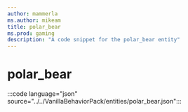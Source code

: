 ```yaml
---
author: mammerla
ms.author: mikeam
title: polar_bear
ms.prod: gaming
description: "A code snippet for the polar_bear entity"
---
```


# polar_bear

:::code language="json" source="../../VanillaBehaviorPack/entities/polar_bear.json":::